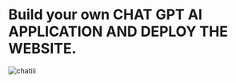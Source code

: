 #  Build your own CHAT GPT AI APPLICATION AND DEPLOY THE WEBSITE.







![chatiii](https://github.com/samik1234/Bot-ai-gpt/assets/82882143/d68a0187-e355-486d-b0c7-86e79a058d9b)
